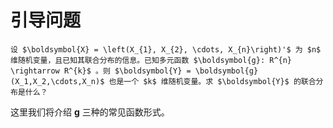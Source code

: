 # 引导问题

```{admonition} Question
设 $\boldsymbol{X} = \left(X_{1}, X_{2}, \cdots, X_{n}\right)'$ 为 $n$ 维随机变量，且已知其联合分布的信息。已知多元函数 $\boldsymbol{g}: R^{n} \rightarrow R^{k}$ 。则 $\boldsymbol{Y} = \boldsymbol{g}(X_1,X_2,\cdots,X_n)$ 也是一个 $k$ 维随机变量。求 $\boldsymbol{Y}$ 的联合分布是什么？
```

这里我们将介绍 $\boldsymbol{g}$ 三种的常见函数形式。